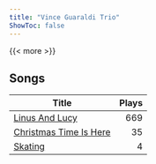 ```yaml
---
title: "Vince Guaraldi Trio"
ShowToc: false
---
```


{{< more >}}

## Songs
Title | Plays 
----- | -----: 
[Linus And Lucy](/songs/linus-and-lucy) | 669
[Christmas Time Is Here](/songs/christmas-time-is-here) | 35
[Skating](/songs/skating) | 4

